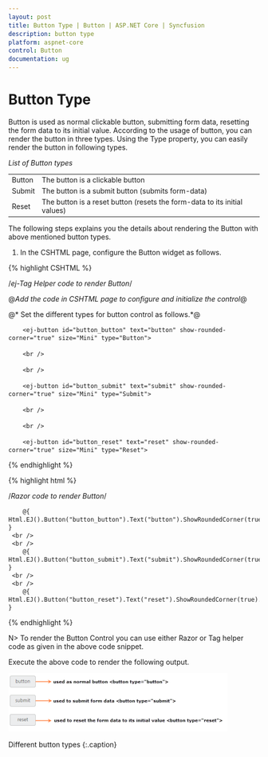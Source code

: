```yaml
---
layout: post
title: Button Type | Button | ASP.NET Core | Syncfusion
description: button type
platform: aspnet-core
control: Button
documentation: ug
---
```


# Button Type

Button is used as normal clickable button, submitting form data, resetting the form data to its initial value. According to the usage of button, you can render the button in three types. Using the Type property, you can easily render the button in following types.

_List of Button types_

<table>
<tr>
<td>
Button</td><td>
The button is a clickable button </td></tr>
<tr>
<td>
Submit</td><td>
The button is a submit button (submits form-data) </td></tr>
<tr>
<td>
Reset</td><td>
The button is a reset button (resets the form-data to its initial values)</td></tr>
</table>


The following steps explains you the details about rendering the Button with above mentioned button types.

1. In the CSHTML page, configure the Button widget as follows.

{% highlight CSHTML %}

/*ej-Tag Helper code to render Button*/

@*Add the code in CSHTML page to configure and initialize the control*@


@* Set the different types for button control as follows.*@

<div class="control">

        <ej-button id="button_button" text="button" show-rounded-corner="true" size="Mini" type="Button">

        <br />

        <br />

        <ej-button id="button_submit" text="submit" show-rounded-corner="true" size="Mini" type="Submit">

        <br />

        <br />

        <ej-button id="button_reset" text="reset" show-rounded-corner="true" size="Mini" type="Reset">
</div>

{% endhighlight  %}

{% highlight html %}

/*Razor code to render Button*/

<div class="control">

        @{ Html.EJ().Button("button_button").Text("button").ShowRoundedCorner(true).Size(ButtonSize.Mini).Type(ButtonType.Submit).Render(); }
     <br />
     <br />
        @{ Html.EJ().Button("button_submit").Text("submit").ShowRoundedCorner(true).Size(ButtonSize.Mini).Type(ButtonType.Submit).Render(); }
     <br />
     <br />
        @{ Html.EJ().Button("button_reset").Text("reset").ShowRoundedCorner(true).Size(ButtonSize.Mini).Type(ButtonType.Reset).Render(); }

</div>


{% endhighlight %}

N> To render the Button Control you can use either Razor or Tag helper code as given in the above code snippet.

Execute the above code to render the following output.

![](Button-Type_images/Button-Type_img1.png)

Different button types
{:.caption}
